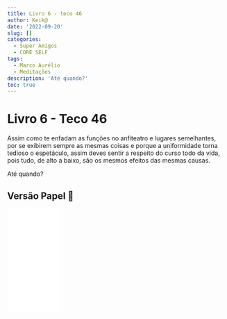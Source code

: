 ```yaml
---
title: Livro 6 - teco 46
author: Keik@
date: '2022-09-20'
slug: []
categories:
  - Super Amigos
  - CORE SELF
tags:
  - Marco Aurélio
  - Meditações
description: 'Até quando?'
toc: true
---
```


# Livro 6 - Teco 46

Assim como te enfadam as funções no anfiteatro e lugares semelhantes, por se exibirem sempre as mesmas coisas e porque a uniformidade torna tedioso o espetáculo, assim deves sentir a respeito do curso todo da vida, pois tudo, de alto a baixo, são os mesmos efeitos das mesmas causas. 

Até quando?

## Versão Papel :book:
<iframe style="width:120px;height:240px;" marginwidth="0" marginheight="0" scrolling="no" frameborder="0" src="//ws-na.amazon-adsystem.com/widgets/q?ServiceVersion=20070822&OneJS=1&Operation=GetAdHtml&MarketPlace=BR&source=ss&ref=as_ss_li_til&ad_type=product_link&tracking_id=mundodekeika-20&language=pt_BR&marketplace=amazon&region=BR&placement=B092FVY4BB&asins=B092FVY4BB&linkId=37c5ec14221f61f811029aa88b520891&show_border=true&link_opens_in_new_window=true"></iframe>